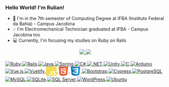 ### Hello World! I'm Rulian!

  - 📖 I'm in the 7th semester of Computing Degree at IFBA (Instituto Federal da Bahia) - Campus Jacobina
  - 💡 I'm Electromechanical Technician graduated at IFBA - Campus Jacobina too
  - 💻 Currently, I'm focusing my studies on Ruby on Rails

<div align="center">
  <a href="https://github.com/ruliancruz">
  <img height="190em" src="https://github-readme-stats.vercel.app/api?username=ruliancruz&show_icons=true&hide=stars&show=reviews&include_all_commits=false&count_private=true"/>
  <img height="190em" src="https://github-readme-stats.vercel.app/api/top-langs/?username=ruliancruz&layout=compact&langs_count=8"/>
</div>
  
<div style="display: inline_block">
  <br>
  <img align="center" alt="Ruby" height="30" width="34" src="https://cdn.jsdelivr.net/gh/devicons/devicon@latest/icons/ruby/ruby-original.svg">
  <img align="center" alt="Rails" height="30" width="34" src="https://cdn.jsdelivr.net/gh/devicons/devicon@latest/icons/rails/rails-original-wordmark.svg">
  <img align="center" alt="Java" height="30" width="34" src="https://raw.githubusercontent.com/jmnote/z-icons/master/svg/java.svg">
  <img align="center" alt="Spring" height="30" width="34" src="https://cdn.jsdelivr.net/gh/devicons/devicon/icons/spring/spring-original.svg">
  <img align="center" alt="C#" height="30" width="34" src="https://cdn.jsdelivr.net/gh/devicons/devicon/icons/csharp/csharp-original.svg">
  <img align="center" alt=".NET" height="30" width="34" src="https://cdn.jsdelivr.net/gh/devicons/devicon/icons/dot-net/dot-net-original.svg">
  <img align="center" alt="Unity" height="30" width="34" src="https://cdn.jsdelivr.net/gh/devicons/devicon/icons/unity/unity-original.svg">
  <img align="center" alt="C" height="30" width="34" src="https://raw.githubusercontent.com/jmnote/z-icons/master/svg/c.svg">
  <img align="center" alt="Arduino" height="30" width="34" src="https://cdn.jsdelivr.net/gh/devicons/devicon/icons/arduino/arduino-original.svg">
  <img align="center" alt="Vue.js" height="30" width="34" src="https://cdn.jsdelivr.net/gh/devicons/devicon@latest/icons/vuejs/vuejs-original.svg">
  <img align="center" alt="Vuetify" height="30" width="34" src="https://cdn.jsdelivr.net/gh/devicons/devicon@latest/icons/vuetify/vuetify-original.svg">          
  <img align="center" alt="Javascript" height="30" width="34" src="https://raw.githubusercontent.com/devicons/devicon/master/icons/javascript/javascript-plain.svg">
  <img align="center" alt="HTML" height="30" width="34" src="https://raw.githubusercontent.com/devicons/devicon/master/icons/html5/html5-original.svg">
  <img align="center" alt="CSS" height="30" width="34" src="https://raw.githubusercontent.com/devicons/devicon/master/icons/css3/css3-original.svg">
  <img align="center" alt="Bootstrap" height="30" width="34" src="https://cdn.jsdelivr.net/gh/devicons/devicon@latest/icons/bootstrap/bootstrap-original.svg">
  <img align="center" alt="Cypress" height="30" width="34" src="https://cdn.jsdelivr.net/gh/devicons/devicon@latest/icons/cypressio/cypressio-original.svg">
  <img align="center" alt="PostgreSQL" height="30" width="34" src="https://cdn.jsdelivr.net/gh/devicons/devicon/icons/postgresql/postgresql-original.svg">
  <img align="center" alt="MySQL" height="30" width="34" src="https://cdn.jsdelivr.net/gh/devicons/devicon/icons/mysql/mysql-original.svg">
  <img align="center" alt="SQLite" height="30" width="34" src="https://cdn.jsdelivr.net/gh/devicons/devicon@latest/icons/sqlite/sqlite-original.svg">
  <img align="center" alt="SQL Server" height="30" width="34" src="https://cdn.jsdelivr.net/gh/devicons/devicon/icons/microsoftsqlserver/microsoftsqlserver-plain.svg">
  <img align="center" alt="WordPress" height="30" width="34" src="https://cdn.jsdelivr.net/gh/devicons/devicon/icons/wordpress/wordpress-plain.svg">
  <img align="center" alt="Ubuntu" height="30" width="34" src="https://cdn.jsdelivr.net/gh/devicons/devicon@latest/icons/linux/linux-original.svg">
</div>
